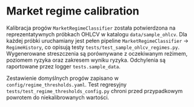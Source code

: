 # Market regime calibration

Kalibracja progów `MarketRegimeClassifier` została potwierdzona na reprezentatywnych próbkach OHLCV w katalogu
`data/sample_ohlcv`. Dla każdej próbki uruchamiany jest pełen pipeline `MarketRegimeClassifier` → `RegimeHistory`,
co opisują testy `tests/test_sample_ohlcv_regimes.py`. Wygenerowane streszczenia są porównywane z oczekiwanym
reżimem, poziomem ryzyka oraz zakresem wyniku ryzyka. Odchylenia są raportowane przez logger `tests.sample_data`.

Zestawienie domyślnych progów zapisano w `config/regime_thresholds.yaml`. Test regresyjny
`tests/test_regime_thresholds_config.py` chroni przed przypadkowym powrotem do niekalibrowanych wartości.
